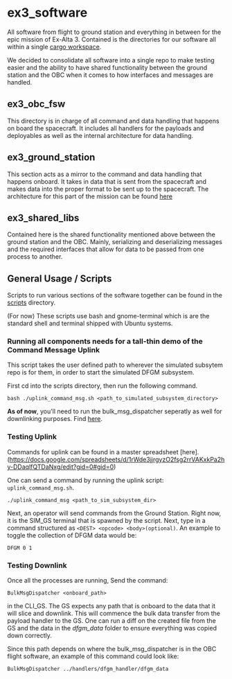 # ex3_software

All software from flight to ground station and everything in between for the epic mission of Ex-Alta 3. Contained is the directories for our software all within a single [cargo workspace](https://doc.rust-lang.org/book/ch14-03-cargo-workspaces.html).

We decided to consolidate all software into a single repo to make testing easier and the ability to have shared functionality between the ground station and the OBC when it comes to how interfaces and messages are handled.

## ex3_obc_fsw

This directory is in charge of all command and data handling that happens on board the spacecraft. It includes all handlers for the payloads and deployables as well as the internal architecture for data handling.

## ex3_ground_station

This section acts as a mirror to the command and data handling that happens onboard. It takes in data that is sent from the spacecraft and makes data into the proper format to be sent up to the spacecraft. The architecture for this part of the mission can be found [here](https://docs.google.com/document/d/16SF8vcxaJGGWbYRoj0i6DKa5mFLjRM5MzQlzSKbrGHI/edit)

## ex3_shared_libs

Contained here is the shared functionality mentioned above between the ground station and the OBC. Mainly, serializing and deserializing messages and the required interfaces that allow for data to be passed from one process to another.

## General Usage / Scripts

Scripts to run various sections of the software together can be found in the [scripts](./scripts) directory.

(For now) These scripts use bash and gnome-terminal which is are the standard shell and terminal shipped with Ubuntu systems.

### Running all components needs for a tall-thin demo of the Command Message Uplink

This script takes the user defined path to wherever the simulated subsytem repo is for them, in order to start the simulated DFGM subsystem.

First cd into the scripts directory, then run the following command.

```@sh
bash ./uplink_command_msg.sh <path_to_simulated_subsystem_directory>
```

**As of now**, you'll need to run the bulk_msg_dispatcher seperatly as well for downlinking purposes. Find [here](./ex3_obc_fsw/bulk_msg_dispatcher/).

### Testing Uplink

Commands for uplink can be found in a master spreadsheet [here].(https://docs.google.com/spreadsheets/d/1rWde3jjrgyzO2fsg2rrVAKxkPa2hy-DDaqlfQTDaNxg/edit?gid=0#gid=0)

One can send a command by running the uplink script: ```uplink_command_msg.sh```.

```@sh
./uplink_command_msg <path_to_sim_subsystem_dir>
```

Next, an operator will send commands from the Ground Station. Right now, it is the SIM_GS terminal that is spawned by the script. Next, type in a command structured as ```<DEST> <opcode> <body>(optional)```. An example to toggle the collection of DFGM data would be:

```@sh
DFGM 0 1
```

### Testing Downlink  

Once all the processes are running, Send the command:

```@sh
BulkMsgDispatcher <onboard_path>
```

in the CLI_GS. The GS expects any path that is onboard to the data that it will slice and downlink. This will commence the bulk data transfer from the payload handler to the GS. One can run a diff on the created file from the GS and the data in the  *dfgm_data* folder to ensure everything was copied down correctly.

Since this path depends on where the bulk_msg_dispatcher is in the OBC flight software, an example of this command could look like:

```@sh
BulkMsgDispatcher ../handlers/dfgm_handler/dfgm_data
```
